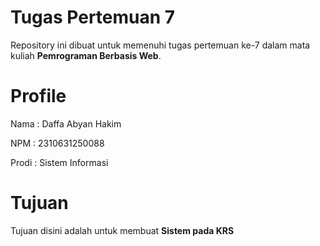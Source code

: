 # Tugas Pertemuan 7

Repository ini dibuat untuk memenuhi tugas pertemuan ke-7 dalam mata kuliah **Pemrograman Berbasis Web**.

# Profile

Nama : Daffa Abyan Hakim

NPM   : 2310631250088

Prodi : Sistem Informasi

# Tujuan

Tujuan disini adalah untuk membuat **Sistem pada KRS**
